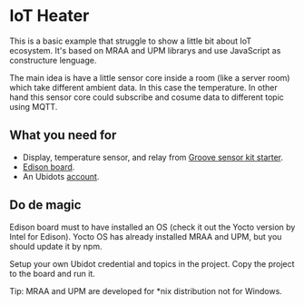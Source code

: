 # IoT Heater

This is a basic example that struggle to show a little bit about IoT ecosystem. It's based on MRAA and UPM librarys and use JavaScript as constructure lenguage.

The main idea is have a little sensor core inside a room (like a server room) which take different ambient data. In this case the temperature. In other hand this sensor core could subscribe and cosume data to different topic using MQTT.

## What you need for

* Display, temperature sensor, and relay from [Groove sensor kit starter](https://www.seeedstudio.com/Grove-Starter-Kit-for-Arduino-p-1855.html).
* [Edison board](https://software.intel.com/en-us/iot/hardware/edison).
* An Ubidots [account](https://ubidots.com).

## Do de magic

Edison board must to have installed an OS (check it out the Yocto version by Intel for Edison). Yocto OS has already installed MRAA and UPM, but you should update it by npm.

Setup your own Ubidot credential and topics in the project. Copy the project to the board and run it.

Tip: MRAA and UPM are developed for *nix distribution not for Windows.